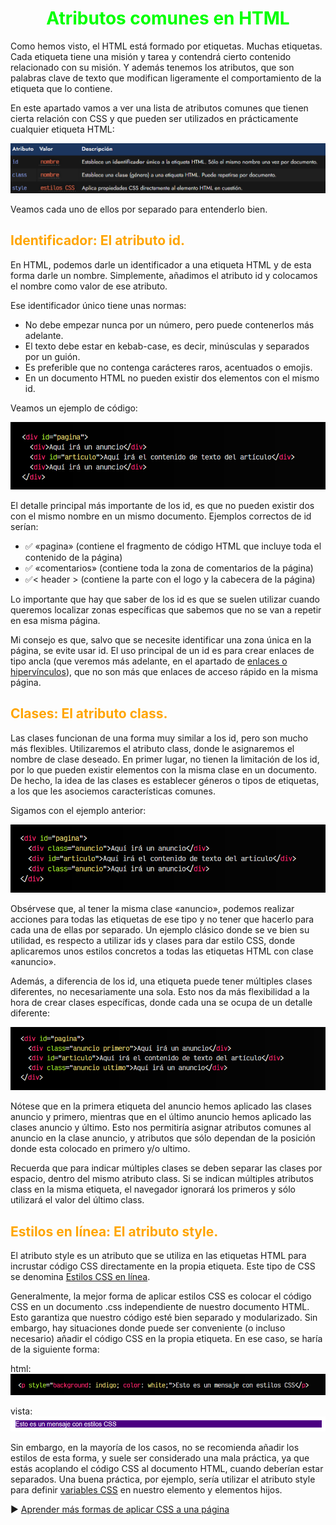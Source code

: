 # <span style="color:lime"><center>Atributos comunes en HTML</center></span>

Como hemos visto, el HTML está formado por etiquetas. Muchas etiquetas. Cada etiqueta tiene una misión y tarea y contendrá cierto contenido relacionado con su misión. Y además tenemos los atributos, que son palabras clave de texto que modifican ligeramente el comportamiento de la etiqueta que lo contiene.

En este apartado vamos a ver una lista de atributos comunes que tienen cierta relación con CSS y que pueden ser utilizados en prácticamente cualquier etiqueta HTML:

![alt text](./imagenes-atributos-comunes-en.html/image.png)

Veamos cada uno de ellos por separado para entenderlo bien.

## <span style="color:orange">Identificador: El atributo id.</span>
En HTML, podemos darle un identificador a una etiqueta HTML y de esta forma darle un nombre. Simplemente, añadimos el atributo id y colocamos el nombre como valor de ese atributo.

Ese identificador único tiene unas normas:

   - No debe empezar nunca por un número, pero puede contenerlos más adelante.
   - El texto debe estar en kebab-case, es decir, minúsculas y separados por un guión.
   - Es preferible que no contenga carácteres raros, acentuados o emojis.
   - En un documento HTML no pueden existir dos elementos con el mismo id.

Veamos un ejemplo de código:

![alt text](./imagenes-atributos-comunes-en.html/image-1.png)

El detalle principal más importante de los id, es que no pueden existir dos con el mismo nombre en un mismo documento. Ejemplos correctos de id serían:

   - ✅ «pagina» (contiene el fragmento de código HTML que incluye toda el contenido de la página)
   - ✅ «comentarios» (contiene toda la zona de comentarios de la página)
   - ✅< header > (contiene la parte con el logo y la cabecera de la página)

Lo importante que hay que saber de los id es que se suelen utilizar cuando queremos localizar zonas específicas que sabemos que no se van a repetir en esa misma página.

Mi consejo es que, salvo que se necesite identificar una zona única en la página, se evite usar id. El uso principal de un id es para crear enlaces de tipo ancla (que veremos más adelante, en el apartado de [enlaces o hipervínculos](https://lenguajehtml.com/html/texto/enlaces-o-hipervinculos/#anclas)), que no son más que enlaces de acceso rápido en la misma página.

## <span style="color:orange">Clases: El atributo class.</span>
Las clases funcionan de una forma muy similar a los id, pero son mucho más flexibles. Utilizaremos el atributo class, donde le asignaremos el nombre de clase deseado. En primer lugar, no tienen la limitación de los id, por lo que pueden existir elementos con la misma clase en un documento. De hecho, la idea de las clases es establecer géneros o tipos de etiquetas, a los que les asociemos características comunes.

Sigamos con el ejemplo anterior:

![alt text](./imagenes-atributos-comunes-en.html/image-2.png)

Obsérvese que, al tener la misma clase «anuncio», podemos realizar acciones para todas las etiquetas de ese tipo y no tener que hacerlo para cada una de ellas por separado. Un ejemplo clásico donde se ve bien su utilidad, es respecto a utilizar ids y clases para dar estilo CSS, donde aplicaremos unos estilos concretos a todas las etiquetas HTML con clase «anuncio».

Además, a diferencia de los id, una etiqueta puede tener múltiples clases diferentes, no necesariamente una sola. Esto nos da más flexibilidad a la hora de crear clases específicas, donde cada una se ocupa de un detalle diferente:

![alt text](./imagenes-atributos-comunes-en.html/image-3.png)

Nótese que en la primera etiqueta del anuncio hemos aplicado las clases anuncio y primero, mientras que en el último anuncio hemos aplicado las clases anuncio y último. Esto nos permitiría asignar atributos comunes al anuncio en la clase anuncio, y atributos que sólo dependan de la posición donde esta colocado en primero y/o ultimo.

Recuerda que para indicar múltiples clases se deben separar las clases por espacio, dentro del mismo atributo class. Si se indican múltiples atributos class en la misma etiqueta, el navegador ignorará los primeros y sólo utilizará el valor del último class.

## <span style="color:orange">Estilos en línea: El atributo style.</span>
El atributo style es un atributo que se utiliza en las etiquetas HTML para incrustar código CSS directamente en la propia etiqueta. Este tipo de CSS se denomina [Estilos CSS en línea](https://lenguajecss.com/css/introduccion/como-usar-css/#estilos-en-l%C3%ADnea).

Generalmente, la mejor forma de aplicar estilos CSS es colocar el código CSS en un documento .css independiente de nuestro documento HTML. Esto garantiza que nuestro código esté bien separado y modularizado. Sin embargo, hay situaciones donde puede ser conveniente (o incluso necesario) añadir el código CSS en la propia etiqueta. En ese caso, se haría de la siguiente forma:

html:
![alt text](./imagenes-atributos-comunes-en.html/image-4.png)

vista:
![alt text](./imagenes-atributos-comunes-en.html/image-5.png)

Sin embargo, en la mayoría de los casos, no se recomienda añadir los estilos de esta forma, y suele ser considerado una mala práctica, ya que estás acoplando el código CSS al documento HTML, cuando deberían estar separados. Una buena práctica, por ejemplo, sería utilizar el atributo style para definir [variables CSS](https://lenguajecss.com/css/cascada-css/css-custom-properties/) en nuestro elemento y elementos hijos.

► [Aprender más formas de aplicar CSS a una página](https://lenguajecss.com/css/introduccion/como-usar-css/)

